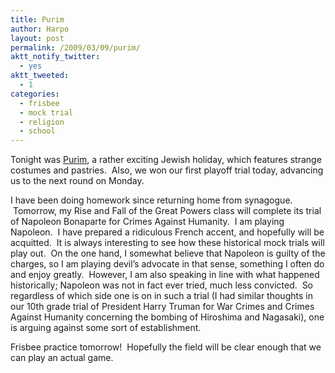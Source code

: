 ```yaml
---
title: Purim
author: Harpo
layout: post
permalink: /2009/03/09/purim/
aktt_notify_twitter:
  - yes
aktt_tweeted:
  - 1
categories:
  - frisbee
  - mock trial
  - religion
  - school
---
```

Tonight was <a href="http://en.wikipedia.org/wiki/Purim" target="_blank">Purim</a>, a rather exciting Jewish holiday, which features strange costumes and pastries.  Also, we won our first playoff trial today, advancing us to the next round on Monday.

I have been doing homework since returning home from synagogue.  Tomorrow, my Rise and Fall of the Great Powers class will complete its trial of Napoleon Bonaparte for Crimes Against Humanity.  I am playing Napoleon.  I have prepared a ridiculous French accent, and hopefully will be acquitted.  It is always interesting to see how these historical mock trials will play out.  On the one hand, I somewhat believe that Napoleon is guilty of the charges, so I am playing devil&#8217;s advocate in that sense, something I often do and enjoy greatly.  However, I am also speaking in line with what happened historically; Napoleon was not in fact ever tried, much less convicted.  So regardless of which side one is on in such a trial (I had similar thoughts in our 10th grade trial of President Harry Truman for War Crimes and Crimes Against Humanity concerning the bombing of Hiroshima and Nagasaki), one is arguing against some sort of establishment.

Frisbee practice tomorrow!  Hopefully the field will be clear enough that we can play an actual game.